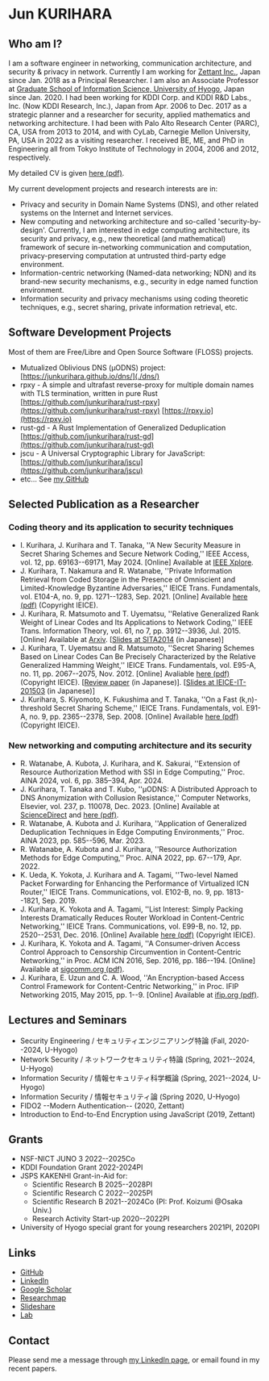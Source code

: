 # Jun KURIHARA

## Who am I?

I am a software engineer in networking, communication architecture, and security & privacy in network. Currently I am working for [Zettant Inc.](https://www.zettant.com/), Japan since Jan. 2018 as a Principal Researcher. I am also an Associate Professor at [Graduate School of Information Science, University of Hyogo](https://www.u-hyogo.ac.jp/gsis/index_en.html), Japan since Jan. 2020. I had been working for KDDI Corp. and KDDI R&D Labs., Inc. (Now KDDI Research, Inc.), Japan from Apr. 2006 to Dec. 2017 as a strategic planner and a researcher for security, applied mathematics and networking architecture. I had been with Palo Alto Research Center (PARC), CA, USA from 2013 to 2014, and with CyLab, Carnegie Mellon University, PA, USA in 2022 as a visiting researcher. I received BE, ME, and PhD in Engineering all from Tokyo Institute of Technology in 2004, 2006 and 2012, respectively.

My detailed CV is given [here (pdf)](./cv/cv-en.pdf).

My current development projects and research interests are in:

- Privacy and security in Domain Name Systems (DNS), and other related systems on the Internet and Internet services.
- New computing and networking architecture and so-called 'security-by-design'. Currently, I am interested in edge computing architecture, its security and privacy, e.g., new theoretical (and mathematical) framework of secure in-networking communication and computation, privacy-preserving computation at untrusted third-party edge environment.
- Information-centric networking (Named-data networking; NDN) and its brand-new security mechanisms, e.g., security in edge named function environment.
- Information security and privacy mechanisms using coding theoretic techniques, e.g., secret sharing, private information retrieval, etc.

## Software Development Projects

Most of them are Free/Libre and Open Source Software (FLOSS) projects.

- Mutualized Oblivious DNS (&mu;ODNS) project: [https://junkurihara.github.io/dns/](./dns/)
- rpxy - A simple and ultrafast reverse-proxy for multiple domain names with TLS termination, written in pure Rust [https://github.com/junkurihara/rust-rpxy](https://github.com/junkurihara/rust-rpxy) [https://rpxy.io](https://rpxy.io)
- rust-gd - A Rust Implementation of Generalized Deduplication [https://github.com/junkurihara/rust-gd](https://github.com/junkurihara/rust-gd)
- jscu - A Universal Cryptographic Library for JavaScript: [https://github.com/junkurihara/jscu](https://github.com/junkurihara/jscu)
- etc... See [my GitHub](https://github.com/junkurihara/)

## Selected Publication as a Researcher

### Coding theory and its application to security techniques

- I. Kurihara, J. Kurihara and T. Tanaka, ''A New Security Measure in Secret Sharing Schemes and Secure Network Coding,'' IEEE Access, vol. 12, pp. 69163--69171, May 2024. [Online] Available at [IEEE Xplore](https://doi.org/10.1109/ACCESS.2024.3401471).
- J. Kurihara, T. Nakamura and R. Watanabe, ''Private Information Retrieval from Coded Storage in the Presence of Omniscient and Limited-Knowledge Byzantine Adversaries,'' IEICE Trans. Fundamentals, vol. E104-A, no. 9, pp. 1271--1283, Sep. 2021. [Online] Available [here (pdf)](./repo/ieice-e104-a_9_1271.pdf) (Copyright IEICE).
- J. Kurihara, R. Matsumoto and T. Uyematsu, ''Relative Generalized Rank Weight of Linear Codes and Its Applications to Network Coding,'' IEEE Trans. Information Theory, vol. 61, no 7, pp. 3912--3936, Jul. 2015. [Online] Available at [Arxiv](https://arxiv.org/abs/1301.5482). [[Slides at SITA2014](./repo/sita-2014_slides.pdf) (in Japanese)]
- J. Kurihara, T. Uyematsu and R. Matsumoto, ''Secret Sharing Schemes Based on Linear Codes Can Be Precisely Characterized by the Relative Generalized Hamming Weight,'' IEICE Trans. Fundamentals, vol. E95-A, no. 11, pp. 2067--2075, Nov. 2012. [Online] Avaliable [here (pdf)](./repo/ieice-e95-a_11_2067.pdf) (Copyright IEICE). [[Review paper](https://www.jstage.jst.go.jp/article/essfr/9/1/9_14/_pdf) (in Japanese)]. [[Slides at IEICE-IT-201503](./repo/it-201503_sildes.pdf) (in Japanese)]
- J. Kurihara, S. Kiyomoto, K. Fukushima and T. Tanaka, ''On a Fast (k,n)-threshold Secret Sharing Scheme,'' IEICE Trans. Fundamentals, vol. E91-A, no. 9, pp. 2365--2378, Sep. 2008. [Online] Available [here (pdf)](./repo/ieice-e91-a_09_2365.pdf) (Copyright IEICE).

### New networking and computing architecture and its security

- R. Watanabe, A. Kubota, J. Kurihara, and K. Sakurai, ''Extension of Resource Authorization Method with SSI in Edge Computing,'' Proc. AINA 2024, vol. 6, pp. 385–394, Apr. 2024.
- J. Kurihara, T. Tanaka and T. Kubo, ''&mu;ODNS: A Distributed Approach to DNS Anonymization with Collusion Resistance,'' Computer Networks, Elsevier, vol. 237, p. 110078, Dec. 2023. [Online] Available at [ScienceDirect](https://doi.org/10.1016/j.comnet.2023.110078) and [here (pdf)](./repo/computer-networks_237_110078.pdf).
- R. Watanabe, A. Kubota and J. Kurihara, ''Application of Generalized Deduplication Techniques in Edge Computing Environments,'' Proc. AINA 2023, pp. 585--596, Mar. 2023.
- R. Watanabe, A. Kubota and J. Kurihara, ''Resource Authorization Methods for Edge Computing,'' Proc. AINA 2022, pp. 67--179, Apr. 2022.
- K. Ueda, K. Yokota, J. Kurihara and A. Tagami, ''Two-level Named Packet Forwarding for Enhancing the Performance of Virtualized ICN Router,'' IEICE Trans. Communications, vol. E102-B, no. 9, pp. 1813--1821, Sep. 2019.
- J. Kurihara, K. Yokota and A. Tagami, ''List Interest: Simply Packing Interests Dramatically Reduces Router Workload in Content-Centric Networking,'' IEICE Trans. Communications, vol. E99-B, no. 12, pp. 2520--2531, Dec. 2016. [Online] Available [here (pdf)](./repo/ieice-e99-b_12_2520.pdf) (Copyright IEICE).
- J. Kurihara, K. Yokota and A. Tagami, ''A Consumer-driven Access Control Approach to Censorship Circumvention in Content-Centric Networking,'' in Proc. ACM ICN 2016, Sep. 2016, pp. 186--194. [Online] Available at [sigcomm.org (pdf)](http://conferences2.sigcomm.org/acm-icn/2016/proceedings/p186-kurihara.pdf).
- J. Kurihara, E. Uzun and C. A. Wood, ''An Encryption-based Access Control Framework for Content-Centric Networking,'' in Proc. IFIP Networking 2015, May 2015, pp. 1--9. [Online] Available at [ifip.org (pdf)](http://dl.ifip.org/db/conf/networking/networking2015/1570063455.pdf).

## Lectures and Seminars

- Security Engineering / セキュリティエンジニアリング特論 (Fall, 2020--2024, U-Hyogo)
- Network Security / ネットワークセキュリティ特論 (Spring, 2021--2024, U-Hyogo)
- Information Security / 情報セキュリティ科学概論 (Spring, 2021--2024, U-Hyogo)
- Information Security / 情報セキュリティ論 (Spring 2020, U-Hyogo)
- FIDO2 --Modern Authentication-- (2020, Zettant)
- Introduction to End-to-End Encryption using JavaScript (2019, Zettant)

## Grants

- NSF-NICT JUNO 3 2022--2025Co
- KDDI Foundation Grant 2022-2024PI
- JSPS KAKENHI Grant-in-Aid for:
  - Scientific Research B 2025--2028PI
  - Scientific Research C 2022--2025PI
  - Scientific Research B 2021--2024Co (PI: Prof. Koizumi @Osaka Univ.)
  - Research Activity Start-up 2020--2022PI
- University of Hyogo special grant for young researchers 2021PI, 2020PI

## Links

- [GitHub](https://github.com/junkurihara)
- [LinkedIn](https://www.linkedin.com/in/junkurihara/)
- [Google Scholar](https://scholar.google.co.jp/citations?user=e0XuwAoAAAAJ&hl=ja)
- [Researchmap](https://researchmap.jp/junkurihara)
- [Slideshare](https://www.slideshare.net/JunKurihara2)
- [Lab](https://secarchlab.github.io)

## Contact

Please send me a message through [my LinkedIn page](https://www.linkedin.com/in/junkurihara/), or email found in my recent papers.
